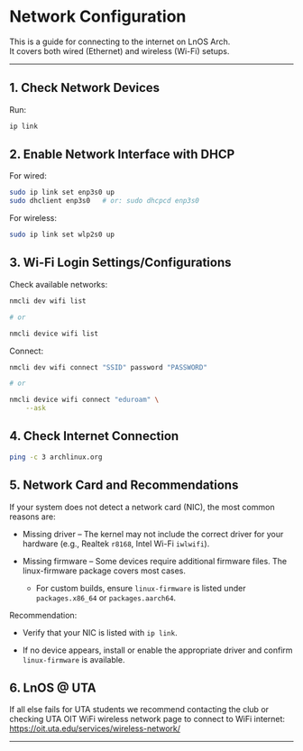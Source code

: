 # Network Configuration

This is a guide for connecting to the internet on LnOS Arch.  
It covers both wired (Ethernet) and wireless (Wi-Fi) setups.

---

## 1. Check Network Devices

Run:

```bash
ip link
```

## 2. Enable Network Interface with DHCP

For wired:
```bash
sudo ip link set enp3s0 up
sudo dhclient enp3s0   # or: sudo dhcpcd enp3s0
```

For wireless:
```bash
sudo ip link set wlp2s0 up
```

## 3. Wi-Fi Login Settings/Configurations

Check available networks:
```bash
nmcli dev wifi list

# or

nmcli device wifi list
```

Connect:

```bash
nmcli dev wifi connect "SSID" password "PASSWORD"

# or

nmcli device wifi connect "eduroam" \
    --ask
```

## 4. Check Internet Connection

```bash
ping -c 3 archlinux.org
```

## 5. Network Card and Recommendations

If your system does not detect a network card (NIC), the most common reasons are:

- Missing driver – The kernel may not include the correct driver for your hardware (e.g., Realtek `r8168`, Intel Wi-Fi `iwlwifi`).

- Missing firmware – Some devices require additional firmware files. The linux-firmware package covers most cases.

  - For custom builds, ensure `linux-firmware` is listed under `packages.x86_64` or `packages.aarch64`.


Recommendation:

- Verify that your NIC is listed with `ip link`.

- If no device appears, install or enable the appropriate driver and confirm `linux-firmware` is available.

## 6. LnOS @ UTA

If all else fails for UTA students we recommend contacting the club or checking UTA OIT WiFi wireless network page to connect to WiFi internet: https://oit.uta.edu/services/wireless-network/

---
